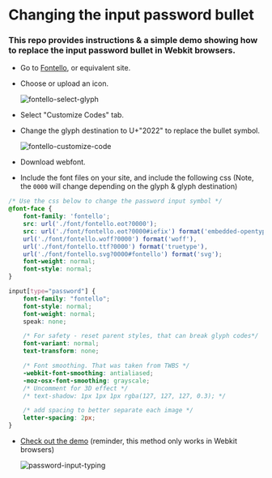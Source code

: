 # Changing the input password bullet

### This repo provides instructions & a simple demo showing how to replace the input password bullet in Webkit browsers.

* Go to [Fontello](http://fontello.com/), or equivalent site.
* Choose or upload an icon.

    ![fontello-select-glyph](https://cloud.githubusercontent.com/assets/136959/9632072/7b3650c6-514a-11e5-94ca-c41baf55c774.png)

* Select "Customize Codes" tab.
* Change the glyph destination to U+"2022" to replace the bullet symbol.

    ![fontello-customize-code](https://cloud.githubusercontent.com/assets/136959/9632061/6cab24dc-514a-11e5-89b4-29043b6d781c.png)

* Download webfont.
* Include the font files on your site, and include the following css (Note, the `0000` will change depending on the glyph & glyph destination)

```css
/* Use the css below to change the password input symbol */
@font-face {
	font-family: 'fontello';
	src: url('./font/fontello.eot?0000');
	src: url('./font/fontello.eot?0000#iefix') format('embedded-opentype'),
	url('./font/fontello.woff?0000') format('woff'),
	url('./font/fontello.ttf?0000') format('truetype'),
	url('./font/fontello.svg?0000#fontello') format('svg');
	font-weight: normal;
	font-style: normal;
}

input[type="password"] {
	font-family: "fontello";
	font-style: normal;
	font-weight: normal;
	speak: none;

	/* For safety - reset parent styles, that can break glyph codes*/
	font-variant: normal;
	text-transform: none;

	/* Font smoothing. That was taken from TWBS */
	-webkit-font-smoothing: antialiased;
	-moz-osx-font-smoothing: grayscale;
	/* Uncomment for 3D effect */
	/* text-shadow: 1px 1px 1px rgba(127, 127, 127, 0.3); */

	/* add spacing to better separate each image */
	letter-spacing: 2px;
}
```

* [Check out the demo](http://mottie.github.io/input-password-bullet/) (reminder, this method only works in Webkit browsers)

    ![password-input-typing](https://cloud.githubusercontent.com/assets/136959/9646930/d1b4e70c-519d-11e5-811a-57fea2b6519c.gif)
